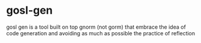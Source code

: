 # gosl-gen
gosl gen is a tool built on top gnorm (not gorm) that embrace the idea of code generation and avoiding as much as possible the practice of reflection
